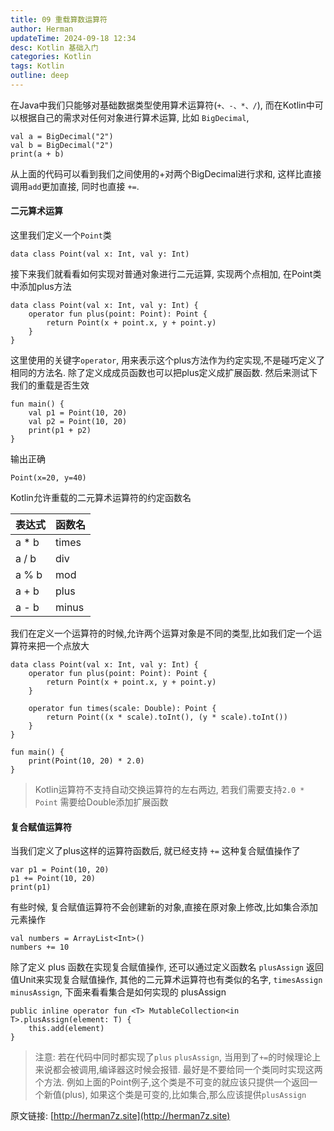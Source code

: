 ```yaml
---
title: 09 重载算数运算符
author: Herman
updateTime: 2024-09-18 12:34
desc: Kotlin 基础入门
categories: Kotlin
tags: Kotlin
outline: deep
---
```



在Java中我们只能够对基础数据类型使用算术运算符(`+、-、*、/`), 而在Kotlin中可以根据自己的需求对任何对象进行算术运算, 比如 `BigDecimal`,

```
val a = BigDecimal("2")
val b = BigDecimal("2")
print(a + b)
```

从上面的代码可以看到我们之间使用的+对两个BigDecimal进行求和, 这样比直接调用`add`更加直接, 同时也直接 `+=`.


#### 二元算术运算

这里我们定义一个`Point`类

```
data class Point(val x: Int, val y: Int)
```

接下来我们就看看如何实现对普通对象进行二元运算, 实现两个点相加, 在Point类中添加plus方法

```
data class Point(val x: Int, val y: Int) {
    operator fun plus(point: Point): Point {
        return Point(x + point.x, y + point.y)
    }
}
```

这里使用的关键字`operator`, 用来表示这个plus方法作为约定实现,不是碰巧定义了相同的方法名. 除了定义成成员函数也可以把plus定义成扩展函数. 然后来测试下我们的重载是否生效

```
fun main() {
    val p1 = Point(10, 20)
    val p2 = Point(10, 20)
    print(p1 + p2)
}
```

输出正确

```
Point(x=20, y=40)
```

Kotlin允许重载的二元算术运算符的约定函数名

| 表达式 | 函数名 |
| --- | --- |
| a * b | times |
| a / b | div |
| a % b | mod |
| a + b | plus |
| a - b | minus |


我们在定义一个运算符的时候,允许两个运算对象是不同的类型,比如我们定一个运算符来把一个点放大

```
data class Point(val x: Int, val y: Int) {
    operator fun plus(point: Point): Point {
        return Point(x + point.x, y + point.y)
    }

    operator fun times(scale: Double): Point {
        return Point((x * scale).toInt(), (y * scale).toInt())
    }
}

fun main() {
    print(Point(10, 20) * 2.0)
}
```

> Kotlin运算符不支持自动交换运算符的左右两边, 若我们需要支持`2.0 * Point` 需要给Double添加扩展函数


#### 复合赋值运算符

当我们定义了plus这样的运算符函数后, 就已经支持 `+=` 这种复合赋值操作了

```
var p1 = Point(10, 20)
p1 += Point(10, 20)
print(p1)
```

有些时候, 复合赋值运算符不会创建新的对象,直接在原对象上修改,比如集合添加元素操作
```
val numbers = ArrayList<Int>()
numbers += 10
```

除了定义 plus 函数在实现复合赋值操作, 还可以通过定义函数名 `plusAssign` 返回值Unit来实现复合赋值操作, 其他的二元算术运算符也有类似的名字, `timesAssign` `minusAssign`, 下面来看看集合是如何实现的 plusAssign

```
public inline operator fun <T> MutableCollection<in T>.plusAssign(element: T) {
    this.add(element)
}
```

> 注意: 若在代码中同时都实现了`plus` `plusAssign`, 当用到了`+=`的时候理论上来说都会被调用,编译器这时候会报错. 最好是不要给同一个类同时实现这两个方法. 例如上面的Point例子,这个类是不可变的就应该只提供一个返回一个新值(plus), 如果这个类是可变的,比如集合,那么应该提供`plusAssign`




原文链接: [http://herman7z.site](http://herman7z.site)
